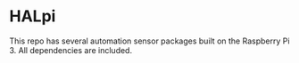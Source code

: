 # HALpi
This repo has several automation sensor packages built on the Raspberry Pi 3. All dependencies are included. 
